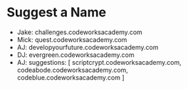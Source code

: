 # Suggest a Name

- Jake: challenges.codeworksacademy.com
- Mick: quest.codeworksacademy.com
- AJ: developyourfuture.codeworksacademy.com
- DJ: evergreen.codeworksacademy.com
- AJ: suggestions: [ scriptcrypt.codeworksacademy.com, codeabode.codeworksacademy.com, codeblue.codeworksacademy.com ]